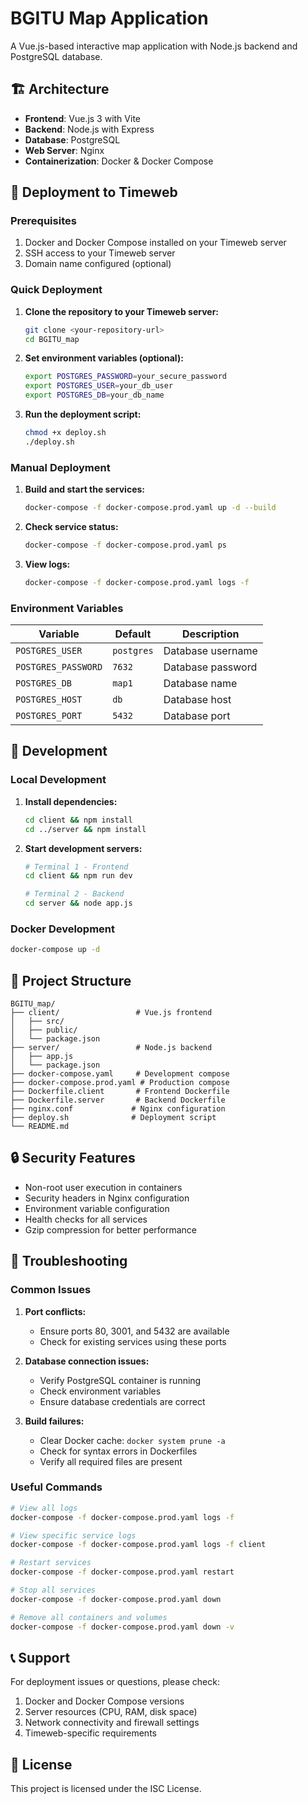 # BGITU Map Application

A Vue.js-based interactive map application with Node.js backend and PostgreSQL database.

## 🏗️ Architecture

- **Frontend**: Vue.js 3 with Vite
- **Backend**: Node.js with Express
- **Database**: PostgreSQL
- **Web Server**: Nginx
- **Containerization**: Docker & Docker Compose

## 🚀 Deployment to Timeweb

### Prerequisites

1. Docker and Docker Compose installed on your Timeweb server
2. SSH access to your Timeweb server
3. Domain name configured (optional)

### Quick Deployment

1. **Clone the repository to your Timeweb server:**
   ```bash
   git clone <your-repository-url>
   cd BGITU_map
   ```

2. **Set environment variables (optional):**
   ```bash
   export POSTGRES_PASSWORD=your_secure_password
   export POSTGRES_USER=your_db_user
   export POSTGRES_DB=your_db_name
   ```

3. **Run the deployment script:**
   ```bash
   chmod +x deploy.sh
   ./deploy.sh
   ```

### Manual Deployment

1. **Build and start the services:**
   ```bash
   docker-compose -f docker-compose.prod.yaml up -d --build
   ```

2. **Check service status:**
   ```bash
   docker-compose -f docker-compose.prod.yaml ps
   ```

3. **View logs:**
   ```bash
   docker-compose -f docker-compose.prod.yaml logs -f
   ```

### Environment Variables

| Variable | Default | Description |
|----------|---------|-------------|
| `POSTGRES_USER` | `postgres` | Database username |
| `POSTGRES_PASSWORD` | `7632` | Database password |
| `POSTGRES_DB` | `map1` | Database name |
| `POSTGRES_HOST` | `db` | Database host |
| `POSTGRES_PORT` | `5432` | Database port |

## 🔧 Development

### Local Development

1. **Install dependencies:**
   ```bash
   cd client && npm install
   cd ../server && npm install
   ```

2. **Start development servers:**
   ```bash
   # Terminal 1 - Frontend
   cd client && npm run dev
   
   # Terminal 2 - Backend
   cd server && node app.js
   ```

### Docker Development

```bash
docker-compose up -d
```

## 📁 Project Structure

```
BGITU_map/
├── client/                 # Vue.js frontend
│   ├── src/
│   ├── public/
│   └── package.json
├── server/                 # Node.js backend
│   ├── app.js
│   └── package.json
├── docker-compose.yaml     # Development compose
├── docker-compose.prod.yaml # Production compose
├── Dockerfile.client       # Frontend Dockerfile
├── Dockerfile.server       # Backend Dockerfile
├── nginx.conf             # Nginx configuration
├── deploy.sh              # Deployment script
└── README.md
```

## 🔒 Security Features

- Non-root user execution in containers
- Security headers in Nginx configuration
- Environment variable configuration
- Health checks for all services
- Gzip compression for better performance

## 🐛 Troubleshooting

### Common Issues

1. **Port conflicts:**
   - Ensure ports 80, 3001, and 5432 are available
   - Check for existing services using these ports

2. **Database connection issues:**
   - Verify PostgreSQL container is running
   - Check environment variables
   - Ensure database credentials are correct

3. **Build failures:**
   - Clear Docker cache: `docker system prune -a`
   - Check for syntax errors in Dockerfiles
   - Verify all required files are present

### Useful Commands

```bash
# View all logs
docker-compose -f docker-compose.prod.yaml logs -f

# View specific service logs
docker-compose -f docker-compose.prod.yaml logs -f client

# Restart services
docker-compose -f docker-compose.prod.yaml restart

# Stop all services
docker-compose -f docker-compose.prod.yaml down

# Remove all containers and volumes
docker-compose -f docker-compose.prod.yaml down -v
```

## 📞 Support

For deployment issues or questions, please check:
1. Docker and Docker Compose versions
2. Server resources (CPU, RAM, disk space)
3. Network connectivity and firewall settings
4. Timeweb-specific requirements

## 📄 License

This project is licensed under the ISC License. 
